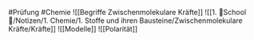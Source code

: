 #Prüfung #Chemie 
![[Begriffe Zwischenmolekulare Kräfte]]
![[1. 🏫School🏫/Notizen/1. Chemie/1. Stoffe und ihren Bausteine/Zwischenmolekulare Kräfte/Kräfte]]
![[Modelle]]
![[Polarität]]